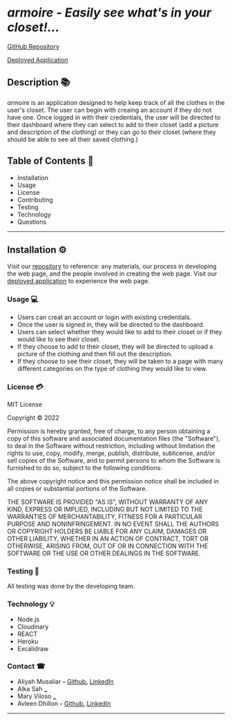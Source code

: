 # ***armoire - Easily see what's in your closet!...***

[GitHub Repository](https://github.com/marycv/armoire.git)

[Deployed Application](_________________________)

## **Description** 📚

*armoire* is an application designed to help keep track of all the clothes in the user's closet. The user can begin with creaing an account if they do not have one. Once logged in with their credentials, the user will be directed to their dashboard where they can select to add to their closet (add a picture and description of the clothing) or they can go to their closet (where they should be able to see all their saved clothing.)


## **Table of Contents** 📄

* Installation
* Usage
* License
* Contributing
* Testing
* Technology
* Questions

---

## **Installation** ⚙️

Visit our [repository](https://github.com/marycv/armoire.git) to reference: any materials, our process in developing the web page, and the people involved in creating the web page. Visit our [deployed application](__________________) to experience the web page.


### **Usage** 💻
* Users can creat an account or login with existing credentials.
* Once the user is signed in, they will be directed to the dashboard.
* Users can select whether they would like to add to their closet or if they would like to see their closet.
* If they choose to add to their closet, they will be directed to upload a picture of the clothing and then fill out the description.
* If they choose to see their closet, they will be taken to a page with many different categories on the type of clothing they would like to view. 

### **License** 💳

MIT License

Copyright © 2022

Permission is hereby granted, free of charge, to any person obtaining a copy of this software and associated documentation files (the "Software"), to deal in the Software without restriction, including without limitation the rights to use, copy, modify, merge, publish, distribute, sublicense, and/or sell copies of the Software, and to permit persons to whom the Software is furnished to do so, subject to the following conditions:

The above copyright notice and this permission notice shall be included in all copies or substantial portions of the Software.

THE SOFTWARE IS PROVIDED "AS IS", WITHOUT WARRANTY OF ANY KIND, EXPRESS OR IMPLIED, INCLUDING BUT NOT LIMITED TO THE WARRANTIES OF MERCHANTABILITY, FITNESS FOR A PARTICULAR PURPOSE AND NONINFRINGEMENT. IN NO EVENT SHALL THE AUTHORS OR COPYRIGHT HOLDERS BE LIABLE FOR ANY CLAIM, DAMAGES OR OTHER LIABILITY, WHETHER IN AN ACTION OF CONTRACT, TORT OR OTHERWISE, ARISING FROM, OUT OF OR IN CONNECTION WITH THE SOFTWARE OR THE USE OR OTHER DEALINGS IN THE SOFTWARE.


### **Testing** 📝
All testing was done by the developing team.

### **Technology** 💡

* Node.js
* Cloudinary
* REACT
* Heroku
* Excalidraw



### **Contact** ☎
* Aliyah Musaliar **-** [Github](https://github.com/musaliyah)**,** [LinkedIn](https://www.linkedin.com/in/aliyah-musaliar-9582a5149/)
* Alka Sah **_**
* Mary Viloso **_**
* Avleen Dhillon **-** [Github](https://github.com/adhillon0817)**,** [LinkedIn](www.linkedin.com/in/avleen-dhillon-2116371b4)
***
